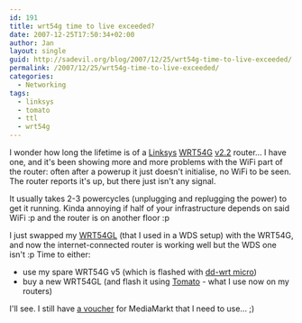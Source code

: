 ```yaml
---
id: 191
title: wrt54g time to live exceeded?
date: 2007-12-25T17:50:34+02:00
author: Jan
layout: single
guid: http://sadevil.org/blog/2007/12/25/wrt54g-time-to-live-exceeded/
permalink: /2007/12/25/wrt54g-time-to-live-exceeded/
categories:
  - Networking
tags:
  - linksys
  - tomato
  - ttl
  - wrt54g
---
```

I wonder how long the lifetime is of a <a href="http://www.linksys.com/" target="_blank">Linksys</a> <a href="http://www.linksys.com/servlet/Satellite?c=L_Product_C2&childpagename=US%2FLayout&cid=1149562300349&pagename=Linksys%2FCommon%2FVisitorWrapper" target="_blank">WRT54G</a> <a href="http://en.wikipedia.org/wiki/WRT54G#WRT54G" target="_blank">v2.2</a> router... I have one, and it's been showing more and more problems with the WiFi part of the router: often after a powerup it just doesn't initialise, no WiFi to be seen. The router reports it's up, but there just isn't any signal.

It usually takes 2-3 powercycles (unplugging and replugging the power) to get it running. Kinda annoying if half of your infrastructure depends on said WiFi :p and the router is on another floor :p

I just swapped my <a href="http://www.linksys.com/servlet/Satellite?c=L_Product_C2&childpagename=US%2FLayout&cid=1133202177241&pagename=Linksys%2FCommon%2FVisitorWrapper" target="_blank">WRT54GL</a> (that I used in a WDS setup) with the WRT54G, and now the internet-connected router is working well but the WDS one isn't :p Time to either:

  * use my spare WRT54G v5 (which is flashed with <a href="http://www.dd-wrt.com" target="_blank">dd-wrt micro</a>)
  * buy a new WRT54GL (and flash it using <a href="http://www.polarcloud.com/tomato" target="_blank">Tomato</a> - what I use now on my routers) 

I'll see. I still have <a href="https://kcore.org/2007/09/30/so-long-and-thanks-for-all-the-fish/" target="_blank">a voucher</a> for MediaMarkt that I need to use... ;)